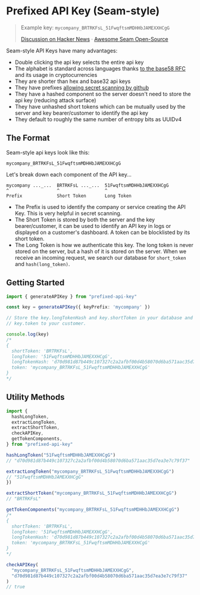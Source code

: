 # Prefixed API Key (Seam-style)

> Example key: `mycompany_BRTRKFsL_51FwqftsmMDHHbJAMEXXHCgG`
>
> [Discussion on Hacker News](https://news.ycombinator.com/item?id=31333933#31336542) &middot; [Awesome Seam Open-Source](https://github.com/seamapi/awesome-seam)

Seam-style API Keys have many advantages:

- Double clicking the api key selects the entire api key
- The alphabet is standard across languages thanks [to the base58 RFC](https://datatracker.ietf.org/doc/html/draft-msporny-base58) and its usage in cryptocurrencies
- They are shorter than hex and base32 api keys
- They have prefixes [allowing secret scanning by github](https://docs.github.com/en/code-security/secret-scanning/about-secret-scanning)
- They have a hashed component so the server doesn't need to store the api key (reducing attack surface)
- They have unhashed short tokens which can be mutually used by the server and key bearer/customer to identify the api key
- They default to roughly the same number of entropy bits as UUIDv4

## The Format

Seam-style api keys look like this:

```
mycompany_BRTRKFsL_51FwqftsmMDHHbJAMEXXHCgG
```

Let's break down each component of the API key...

```
mycompany ..._...  BRTRKFsL ..._...  51FwqftsmMDHHbJAMEXXHCgG
^                  ^                 ^
Prefix             Short Token       Long Token
```

- The Prefix is used to identify the company or service creating the API Key.
  This is very helpful in secret scanning.
- The Short Token is stored by both the server and the key bearer/customer, it
  can be used to identify an API key in logs or displayed on a customer's
  dashboard. A token can be blocklisted by its short token.
- The Long Token is how we authenticate this key. The long token is never stored
  on the server, but a hash of it is stored on the server. When we receive an
  incoming request, we search our database for `short_token` and `hash(long_token)`.

## Getting Started

```ts
import { generateAPIKey } from "prefixed-api-key"

const key = generateAPIKey({ keyPrefix: 'mycompany' })

// Store the key.longTokenHash and key.shortToken in your database and give
// key.token to your customer.

console.log(key)
/*
{
  shortToken: 'BRTRKFsL',
  longToken: '51FwqftsmMDHHbJAMEXXHCgG',
  longTokenHash: 'd70d981d87b449c107327c2a2afbf00d4b58070d6ba571aac35d7ea3e7c79f37',
  token: 'mycompany_BRTRKFsL_51FwqftsmMDHHbJAMEXXHCgG'
}
*/
```

## Utility Methods

```ts
import {
  hashLongToken,
  extractLongToken,
  extractShortToken,
  checkAPIKey,
  getTokenComponents,
} from "prefixed-api-key"

hashLongToken("51FwqftsmMDHHbJAMEXXHCgG")
// "d70d981d87b449c107327c2a2afbf00d4b58070d6ba571aac35d7ea3e7c79f37"

extractLongToken("mycompany_BRTRKFsL_51FwqftsmMDHHbJAMEXXHCgG")
// "51FwqftsmMDHHbJAMEXXHCgG"
})

extractShortToken("mycompany_BRTRKFsL_51FwqftsmMDHHbJAMEXXHCgG")
// "BRTRKFsL"

getTokenComponents("mycompany_BRTRKFsL_51FwqftsmMDHHbJAMEXXHCgG")
/*
{
  shortToken: 'BRTRKFsL',
  longToken: '51FwqftsmMDHHbJAMEXXHCgG',
  longTokenHash: 'd70d981d87b449c107327c2a2afbf00d4b58070d6ba571aac35d7ea3e7c79f37',
  token: 'mycompany_BRTRKFsL_51FwqftsmMDHHbJAMEXXHCgG'
}
*/

checkAPIKey(
  "mycompany_BRTRKFsL_51FwqftsmMDHHbJAMEXXHCgG",
  "d70d981d87b449c107327c2a2afbf00d4b58070d6ba571aac35d7ea3e7c79f37"
)
// true
```
